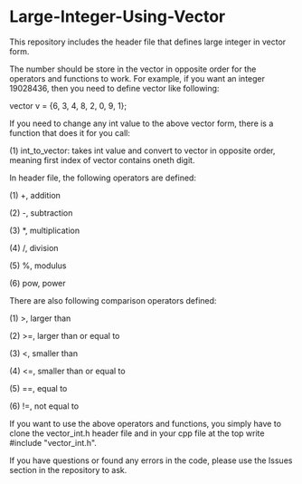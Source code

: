 # Large-Integer-Using-Vector

This repository includes the header file that defines large integer in vector form.

The number should be store in the vector in opposite order for the operators and functions to work. For example, if you want an integer 19028436, then you need to define vector like following:

vector<int> v = {6, 3, 4, 8, 2, 0, 9, 1};

If you need to change any int value to the above vector form, there is a function that does it for you call:

(1) int_to_vector: takes int value and convert to vector<int> in opposite order, meaning first index of vector contains oneth digit.

In header file, the following operators are defined:

(1) +, addition

(2) -, subtraction

(3) *, multiplication

(4) /, division

(5) %, modulus

(6) pow, power

There are also following comparison operators defined:

(1) >, larger than

(2) >=, larger than or equal to

(3) <, smaller than

(4) <=, smaller than or equal to

(5) ==, equal to

(6) !=, not equal to

If you want to use the above operators and functions, you simply have to clone the vector_int.h header file and in your cpp file at the top write #include "vector_int.h".
 
If you have questions or found any errors in the code, please use the Issues section in the repository to ask.